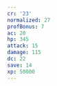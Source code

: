 ```yaml
---
cr: '23'
normalized: 27
profBonus: 7
ac: 20
hp: 345
attack: 15
damage: 115
dc: 22
save: 14
xp: 50000
---
```

